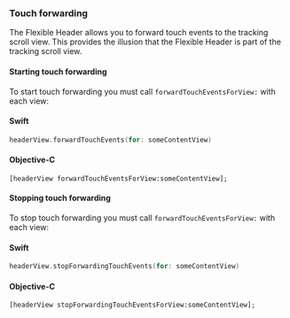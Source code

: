 ### Touch forwarding

The Flexible Header allows you to forward touch events to the tracking scroll view. This provides
the illusion that the Flexible Header is part of the tracking scroll view.

#### Starting touch forwarding

To start touch forwarding you must call `forwardTouchEventsForView:` with each view:

<!--<div class="material-code-render" markdown="1">-->
#### Swift
```swift
headerView.forwardTouchEvents(for: someContentView)
```

#### Objective-C
```objc
[headerView forwardTouchEventsForView:someContentView];
```
<!--</div>-->

#### Stopping touch forwarding

To stop touch forwarding you must call `forwardTouchEventsForView:` with each view:

<!--<div class="material-code-render" markdown="1">-->
#### Swift
```swift
headerView.stopForwardingTouchEvents(for: someContentView)
```

#### Objective-C
```objc
[headerView stopForwardingTouchEventsForView:someContentView];
```
<!--</div>-->
